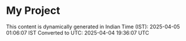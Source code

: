 # My Project

This content is dynamically generated in Indian Time (IST): 2025-04-05 01:06:07 IST
Converted to UTC: 2025-04-04 19:36:07 UTC
